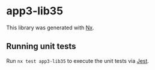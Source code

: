 # app3-lib35

This library was generated with [Nx](https://nx.dev).

## Running unit tests

Run `nx test app3-lib35` to execute the unit tests via [Jest](https://jestjs.io).
